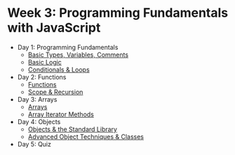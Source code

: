 # Week 3: Programming Fundamentals with JavaScript

- Day 1: Programming Fundamentals
    - [Basic Types, Variables, Comments](https://github.com/develop-me/bootcamp--week-03--programming-fundamentals/blob/master/scripts/01/01/script.md)
    - [Basic Logic](https://github.com/develop-me/bootcamp--week-03--programming-fundamentals/blob/master/scripts/01/02/script.md)
    - [Conditionals & Loops](https://github.com/develop-me/bootcamp--week-03--programming-fundamentals/blob/master/scripts/01/03/script.md)
- Day 2: Functions
    - [Functions](https://github.com/develop-me/bootcamp--week-03--programming-fundamentals/blob/master/scripts/02/01/script.md)
    - [Scope & Recursion](https://github.com/develop-me/bootcamp--week-03--programming-fundamentals/blob/master/scripts/02/02/script.md)
- Day 3: Arrays
    - [Arrays](https://github.com/develop-me/bootcamp--week-03--programming-fundamentals/blob/master/scripts/03/01/script.md)
    - [Array Iterator Methods](https://github.com/develop-me/bootcamp--week-03--programming-fundamentals/blob/master/scripts/03/02/script.md)
- Day 4: Objects
    - [Objects & the Standard Library](https://github.com/develop-me/bootcamp--week-03--programming-fundamentals/blob/master/scripts/04/01/script.md)
    - [Advanced Object Techniques & Classes](https://github.com/develop-me/bootcamp--week-03--programming-fundamentals/blob/master/scripts/04/02/script.md)
- Day 5: Quiz

